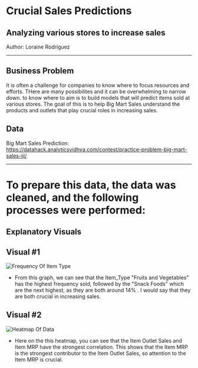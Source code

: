 # Crucial Sales Predictions

## Analyzing various stores to increase sales

Author: Loraine Rodriguez

___
## **Business Problem**

It is often  a challenge for companies to know where to focus resources and efforts. THere are many possibilites and it can be overwhelming to narrow down.       to know where to aim is to build models that will predict items sold at various stores. The goal of this is to help Big Mart Sales understand the products and outlets that play crucial roles in increasing sales.

## **Data**

Big Mart Sales Prediction: 
https://datahack.analyticsvidhya.com/contest/practice-problem-big-mart-sales-iii/
___

# To prepare this data, the data was cleaned, and the following processes were performed:

## Explanatory Visuals

## Visual #1
![Frequency Of Item Type](https://github.com/lrnrdr/Prediction-of-Product-Sales/assets/138408700/98c91427-e395-4a8b-922e-831d2b8edcea)

- From this graph, we can see that the Item_Type "Fruits and Vegetables" has the highest frequency sold, followed by the "Snack Foods" which are the next highest, as they are both around 14% .  I would say that they are both crucial in increasing sales.

  
## Visual #2

![Heatmap Of Data](https://github.com/lrnrdr/Prediction-of-Product-Sales/assets/138408700/2c7c1948-1817-4792-8052-984c7d9662cd)


- Here on the this heatmap, you can see that the Item Outlet Sales and Item MRP have the strongest correlation.  This shows that the Item MRP is the strongest contributor to the Item Outlet Sales, so attention to the Item MRP is crucial. 
